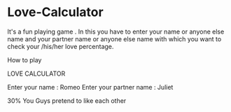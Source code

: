 # Love-Calculator
It's a fun playing game . In this you have to enter your name or anyone else name and your partner name or anyone else name with which you want to check your /his/her love percentage.

  How to play 
  
  
LOVE CALCULATOR 

Enter your name : 
Romeo
Enter your partner name : 
Juliet 

30% You Guys pretend to like each other  

